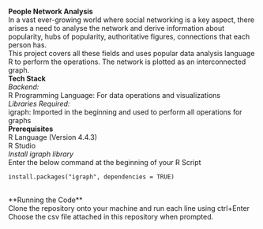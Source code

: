 **People Network Analysis** <br />
In a vast ever-growing world where social networking is a key aspect, there arises a need to analyse the network and derive information about popularity, hubs of popularity, authoritative figures, connections that each person has. <br />
This project covers all these fields and uses popular data analysis language R to perform the operations. The network is plotted as an interconnected graph. <br />
**Tech Stack** <br />
*Backend:* <br />
R Programming Language: For data operations and visualizations <br />
*Libraries Required:* <br />
igraph: Imported in the beginning and used to perform all operations for graphs <br />
**Prerequisites** <br />
R Language (Version 4.4.3) <br />
R Studio <br />
*Install igraph library* <br />
Enter the below command at the beginning of your R Script <br />
```
install.packages("igraph", dependencies = TRUE)
```
<br />
**Running the Code** <br />
Clone the repository onto your machine and run each line using ctrl+Enter <br />
Choose the csv file attached in this repository when prompted. <br />
